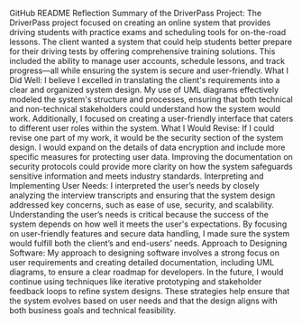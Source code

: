GitHub README Reflection
Summary of the DriverPass Project:
The DriverPass project focused on creating an online system that provides driving students with practice exams and scheduling tools for on-the-road lessons. 
The client wanted a system that could help students better prepare for their driving tests by offering comprehensive training solutions. 
This included the ability to manage user accounts, schedule lessons, and track progress—all while ensuring the system is secure and user-friendly.
What I Did Well:
I believe I excelled in translating the client's requirements into a clear and organized system design.
My use of UML diagrams effectively modeled the system's structure and processes, 
ensuring that both technical and non-technical stakeholders could understand how the system would work. Additionally,
I focused on creating a user-friendly interface that caters to different user roles within the system.
What I Would Revise:
If I could revise one part of my work, it would be the security section of the system design.
I would expand on the details of data encryption and include more specific measures for protecting user data. 
Improving the documentation on security protocols could provide more clarity on how the system safeguards sensitive information and meets industry standards.
Interpreting and Implementing User Needs:
I interpreted the user’s needs by closely analyzing the interview transcripts and ensuring that the system design addressed key concerns, 
such as ease of use, security, and scalability. Understanding the user’s needs is critical because the success of the system depends on how well it meets the user's expectations.
By focusing on user-friendly features and secure data handling, I made sure the system would fulfill both the client’s and end-users’ needs.
Approach to Designing Software:
My approach to designing software involves a strong focus on user requirements and creating detailed documentation, including UML diagrams, 
to ensure a clear roadmap for developers. In the future, 
I would continue using techniques like iterative prototyping and stakeholder feedback loops to refine system designs. These strategies help ensure that the system evolves based on user needs and that the design aligns with both business goals and technical feasibility.
